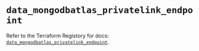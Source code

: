 # `data_mongodbatlas_privatelink_endpoint`

Refer to the Terraform Registory for docs: [`data_mongodbatlas_privatelink_endpoint`](https://registry.terraform.io/providers/mongodb/mongodbatlas/1.13.1/docs/data-sources/privatelink_endpoint).
